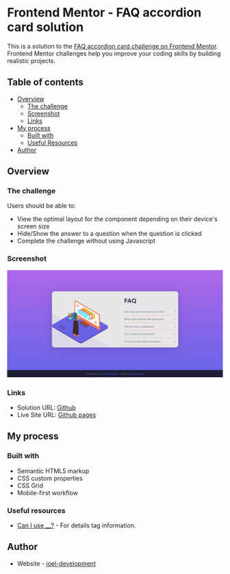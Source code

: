 # Frontend Mentor - FAQ accordion card solution

This is a solution to the [FAQ accordion card challenge on Frontend Mentor](https://www.frontendmentor.io/challenges/faq-accordion-card-XlyjD0Oam). Frontend Mentor challenges help you improve your coding skills by building realistic projects. 

## Table of contents

- [Overview](#overview)
  - [The challenge](#the-challenge)
  - [Screenshot](#screenshot)
  - [Links](#links)
- [My process](#my-process)
  - [Built with](#built-with)
  - [Useful Resources](#useful-resources)
- [Author](#author)

## Overview

### The challenge

Users should be able to:

- View the optimal layout for the component depending on their device's screen size
- Hide/Show the answer to a question when the question is clicked
- Complete the challenge without using Javascript

### Screenshot

![](./screenshots/desktop.jpg)

### Links

- Solution URL: [Github](https://github.com/sanchezdev-1906/frontendmentor---challenge-10)
- Live Site URL: [Github pages](https://sanchezdev-1906.github.io/frontendmentor---challenge-10)

## My process

### Built with

- Semantic HTML5 markup
- CSS custom properties
- CSS Grid
- Mobile-first workflow

### Useful resources

- [Can I use __?](https://caniuse.com/) - For details tag information.

## Author

- Website - [joel-development](https://sanchezdev-1906.github.io/)
